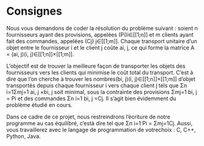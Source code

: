 # Consignes

Nous vous demandons de coder la résolution du problème suivant : soient n fournisseurs ayant des provisions, appelées (Pi)i∈[[1;n]] et m clients ayant fait des commandes, appelées (Cj) j∈[[1;m]]. 
Chaque transport unitaire d’un objet entre le fournisseur i et le client j coûte ai, j, ce qui forme la matrice A = (ai, j)(i, j)∈[[1;n]]×[[1;m]].

L’objectif est de trouver la meilleure façon de transporter les objets des fournisseurs vers les clients qui minimise le coût total du transport. C’est à dire que l’on cherche à trouver les nombres(bi, j)(i, j)∈[[1;n]]×[[1;m]] d’objet transportés depuis chaque fournisseur i vers chaque client j tels que
Σn i=1Σmj=1 ai, j ×bi, j soit minimal, sous la contrainte des provisions Σmj=1 bi, j = Pi et des commandes Σn i=1 bi, j =Cj.
Il s’agit bien évidemment du problème étudié en cours.

Dans ce cadre de ce projet, nous restreindrons l’écriture de notre programme au cas équilibré, c’està dire tel que Σn i=1 Pi = Σmj=1Cj.
Aussi, vous travaillerez avec le langage de programmation de votrechoix : C, C++, Python, Java.
